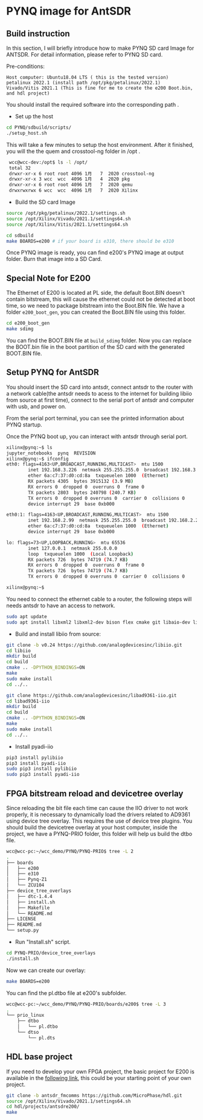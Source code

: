 # PYNQ image for AntSDR
## Build instruction

In this section, I will briefly introduce how to make PYNQ SD card Image for ANTSDR. For detail information, please refer to PYNQ SD card.

Pre-conditions:

    Host computer: Ubuntu18.04 LTS ( this is the tested version)
    petalinux 2022.1 (install path /opt/pkg/petalinux/2022.1)
    Vivado/Vitis 2021.1 (This is fine for me to create the e200 Boot.bin, and hdl project)

You should install the required software into the corresponding path .

- Set up the host
```bash
cd PYNQ/sdbuild/scripts/
./setup_host.sh
```

This will take a few minutes to setup the host environment. After it finished, you will the the quem and crosstool-ng folder in /opt .

```bash
 wcc@wcc-dev:/opt$ ls -l /opt/
 total 32
 drwxr-xr-x 6 root root 4096 1月   7  2020 crosstool-ng
 drwxr-xr-x 3 wcc  wcc  4096 1月   4  2020 pkg
 drwxr-xr-x 6 root root 4096 1月   7  2020 qemu
 drwxrwxrwx 6 wcc  wcc  4096 1月   7  2020 Xilinx
```



- Build the SD card Image

```bash
source /opt/pkg/petalinux/2022.1/settings.sh 
source /opt/Xilinx/Vivado/2021.1/settings64.sh
source /opt/Xilinx/Vitis/2021.1/settings64.sh 

cd sdbuild
make BOARDS=e200 # if your board is e310, there should be e310
```

Once PYNQ image is ready, you can find e200's PYNQ image at output folder.
Burn that image into a SD Card.

## Special Note for E200
The Ethernet of E200 is located at PL side, the default Boot.BIN doesn't contain bitstream, this will cause the ethernet could not be detected at boot time, so we need to package bitstream into the Boot.BIN file.
We have a folder `e200_boot_gen`, you can created the Boot.BIN file using this folder.
```bash
cd e200_boot_gen
make sdimg
```
You can find the BOOT.BIN file at `build_sdimg` folder. 
Now you can replace the BOOT.bin file in the boot partition of the SD card with the generated BOOT.BIN file.


## Setup PYNQ for AntSDR
You should insert the SD card into antsdr, connect antsdr to the router with a network cable(the antsdr needs to acess to the internet for building libiio from source at first time), connect to the serial port of antsdr and computer with usb, and power on.

From the serial port terminal, you can see the printed information about PYNQ startup.

Once the PYNQ boot up, you can interact with antsdr through serial port.
```bash
xilinx@pynq:~$ ls
jupyter_notebooks  pynq  REVISION
xilinx@pynq:~$ ifconfig
eth0: flags=4163<UP,BROADCAST,RUNNING,MULTICAST>  mtu 1500
        inet 192.168.3.226  netmask 255.255.255.0  broadcast 192.168.3.255
        ether 6a:c7:37:d0:cd:8a  txqueuelen 1000  (Ethernet)
        RX packets 4305  bytes 3915132 (3.9 MB)
        RX errors 0  dropped 0  overruns 0  frame 0
        TX packets 2803  bytes 240798 (240.7 KB)
        TX errors 0  dropped 0 overruns 0  carrier 0  collisions 0
        device interrupt 29  base 0xb000

eth0:1: flags=4163<UP,BROADCAST,RUNNING,MULTICAST>  mtu 1500
        inet 192.168.2.99  netmask 255.255.255.0  broadcast 192.168.2.255
        ether 6a:c7:37:d0:cd:8a  txqueuelen 1000  (Ethernet)
        device interrupt 29  base 0xb000

lo: flags=73<UP,LOOPBACK,RUNNING>  mtu 65536
        inet 127.0.0.1  netmask 255.0.0.0
        loop  txqueuelen 1000  (Local Loopback)
        RX packets 726  bytes 74719 (74.7 KB)
        RX errors 0  dropped 0  overruns 0  frame 0
        TX packets 726  bytes 74719 (74.7 KB)
        TX errors 0  dropped 0 overruns 0  carrier 0  collisions 0

xilinx@pynq:~$
```
You need to connect the ethernet cable to a router, the following steps will needs antsdr to have an access to network.
```bash
sudo apt update
sudo apt install libxml2 libxml2-dev bison flex cmake git libaio-dev libboost-all-dev libusb-1.0-0-dev libavahi-common-dev libavahi-client-dev
```
- Build and install libiio from source: 
```bash
git clone -b v0.24 https://github.com/analogdevicesinc/libiio.git
cd libiio
mkdir build
cd build
cmake .. -DPYTHON_BINDINGS=ON
make 
sudo make install
cd ../..
```

```bash
git clone https://github.com/analogdevicesinc/libad9361-iio.git
cd libad9361-iio
mkdir build
cd build
cmake .. -DPYTHON_BINDINGS=ON
make 
sudo make install
cd ../..
```
- Install pyadi-iio
```bash
pip3 install pylibiio
pip3 install pyadi-iio
sudo pip3 install pylibiio
sudo pip3 install pyadi-iio
```

## FPGA bitstream reload and devicetree overlay
Since reloading the bit file each time can cause the IIO driver to not work properly, it is necessary to dynamically load the drivers related to AD9361 using device tree overlay. This requires the use of device tree plugins.
You should build the devicetree overlay at your host computer, inside the project, we have a PYNQ-PRIO folder, this folder will help us build the dtbo file.
```bash
wcc@wcc-pc:~/wcc_demo/PYNQ/PYNQ-PRIO$ tree -L 2
.
├── boards
│   ├── e200
│   ├── e310
│   ├── Pynq-Z1
│   └── ZCU104
├── device_tree_overlays
│   ├── dtc-1.4.4
│   ├── install.sh
│   ├── Makefile
│   └── README.md
├── LICENSE
├── README.md
└── setup.py
```

- Run "Install.sh" script.

```bash
cd PYNQ-PRIO/device_tree_overlays
./install.sh
```
Now we can create our overlay:
```bash
make BOARDS=e200
```
You can find the pl.dtbo file at e200's subfolder.
```bash
wcc@wcc-pc:~/wcc_demo/PYNQ/PYNQ-PRIO/boards/e200$ tree -L 3
.
└── prio_linux
    ├── dtbo
    │   └── pl.dtbo
    └── dtso
        └── pl.dts
```

## HDL base project
If you need to develop your own FPGA project, the basic project for E200 is available in the [following link](https://github.com/MicroPhase/hdl/tree/antsdr_fmcomms), this could be your starting point of your own project.
```bash
git clone -b antsdr_fmcomms https://github.com/MicroPhase/hdl.git
source /opt/Xilinx/Vivado/2021.1/settings64.sh 
cd hdl/projects/antsdre200/
make
```